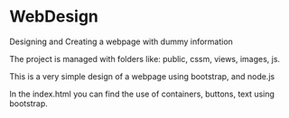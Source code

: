 # WebDesign
Designing and Creating a webpage with dummy information

The project is managed with folders like: public, cssm, views, images, js.

This is a very simple design of a webpage using bootstrap, and node.js 

In the index.html you can find the use of containers, buttons, text using bootstrap.



